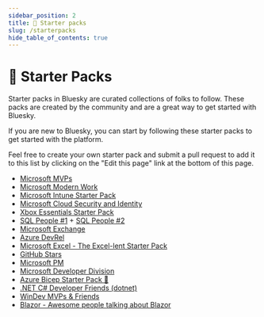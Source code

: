 ```yaml
---
sidebar_position: 2
title: 🚀 Starter packs
slug: /starterpacks
hide_table_of_contents: true
---
```


# 🚀 Starter Packs

Starter packs in Bluesky are curated collections of folks to follow. These packs are created by the community and are a great way to get started with Bluesky.

If you are new to Bluesky, you can start by following these starter packs to get started with the platform.

Feel free to create your own starter pack and submit a pull request to add it to this list by clicking on the "Edit this page" link at the bottom of this page.

* [Microsoft MVPs](https://bsky.app/starter-pack/tobiasfenster.io/3l7ed6ge7gs2r)
* [Microsoft Modern Work](https://bsky.app/starter-pack-short/AJvRb9R)
* [Microsoft Intune Starter Pack](https://bsky.app/starter-pack/jeroen.burgerhout.org/3l7ngjc3oss2t)
* [Microsoft Cloud Security and Identity](https://bsky.app/starter-pack/jeftek.com/3l6xljuyq2x2j)
* [Xbox Essentials Starter Pack](https://bsky.app/starter-pack/deadly-headley.bsky.social/3l7fctgd7gw2h)
* [SQL People #1](https://bsky.app/starter-pack-short/PxShiuH) + [SQL People #2](https://bsky.app/starter-pack-short/FuwcAQA)
* [Microsoft Exchange](https://bsky.app/starter-pack/did:plc:74bru4qbu5fs24pqj64whhsw/3la7wxdjs6o2s)
* [Azure DevRel](https://bsky.app/starter-pack-short/6VGtaiG)
* [Microsoft Excel - The Excel-lent Starter Pack](https://bsky.app/starter-pack-short/Hu3CjBE)
* [GitHub Stars](https://bsky.app/starter-pack-short/8GjVoVQ)
* [Microsoft PM](https://bsky.app/starter-pack-short/RCvJNV5)
* [Microsoft Developer Division](https://bsky.app/starter-pack-short/JuyrK9N)
* [Azure Bicep Starter Pack 💪](https://bsky.app/starter-pack/did:plc:r5lyfzjttxjngj3ifcxidgbf/3laoclx5ddm2q)
* [.NET C# Developer Friends (dotnet)](https://bsky.app/starter-pack/chriswoodruff.bsky.social/3laqbohkbeh2d)
* [WinDev MVPs & Friends](https://bsky.app/starter-pack/tomzorz.me/3ladd3yx62k2z)
* [Blazor - Awesome people talking about Blazor](https://bsky.app/starter-pack/engstromjimmy.bsky.social/3laeduvq7b22u)

